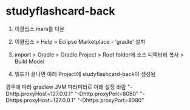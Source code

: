 # studyflashcard-back

1. 이클립스 mars를 다운

2. 이클립스 > Help > Eclipse Marketplace - 'gradle' 설치

3. import > Gradle > Gradle Project > Root folder에 소스 디렉터리 복사 > Build Model

4. 빌드가 끝나면 아래 Project에 studyflashcard-back이 생성됨

경우에 따라 gradlew JVM 파라미터로 아래 설정 바람 
"-Dhttp.proxyHost=127.0.0.1" "-Dhttp.proxyPort=8080" "-Dhttps.proxyHost=127.0.0.1" "-Dhttps.proxyPort=8080"
